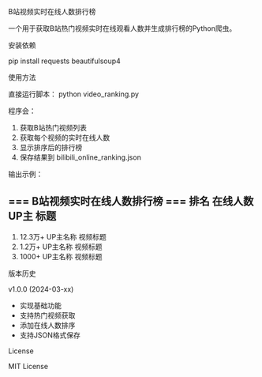 B站视频实时在线人数排行榜

一个用于获取B站热门视频实时在线观看人数并生成排行榜的Python爬虫。

安装依赖

pip install requests beautifulsoup4

使用方法

直接运行脚本：
python video_ranking.py

程序会：
1. 获取B站热门视频列表
2. 获取每个视频的实时在线人数
3. 显示排序后的排行榜
4. 保存结果到 bilibili_online_ranking.json

输出示例：

=== B站视频实时在线人数排行榜 ===
排名  在线人数  UP主          标题
--------------------------------------------------
1.   12.3万+  UP主名称     视频标题
2.   1.2万+   UP主名称     视频标题
3.   1000+    UP主名称     视频标题

版本历史

v1.0.0 (2024-03-xx)
- 实现基础功能
- 支持热门视频获取
- 添加在线人数排序
- 支持JSON格式保存

License

MIT License 
